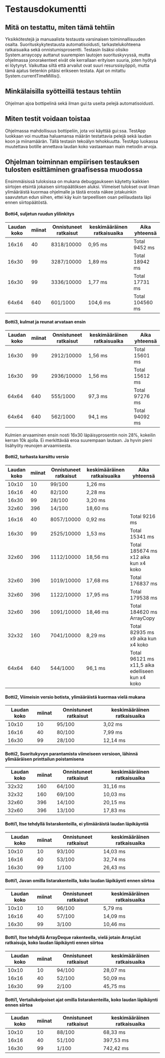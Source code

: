 # Testausdokumentti

## Mitä on testattu, miten tämä tehtiin
Yksikkötestejä ja manuaalista testausta varsinaisen toiminnallisuuden osalta. 
Suorituskykytestausta automatisoidusti, tarkastelukohteena ratkaisuaika sekä onnistumisprosentti.
Testasin lisäksi olisiko System.arraycopy auttanut suurempien lautojen suorituskyvyssä, mutta ohjelmassa jonorakenteet eivät ole kerrallaan erityisen suuria, joten hyötyä ei löytynyt.
Vaikuttaa siltä että arvailut ovat suuri resurssisyöppö, mutta tämä ajatus tietenkin pitäisi erikseen testata.
Ajat on mitattu System.currentTimeMillis().

## Minkälaisilla syötteillä testaus tehtiin
Ohjelman ajoa bottipelinä sekä ilman gui:ta useita pelejä automatisoidusti.

## Miten testit voidaan toistaa
Ohjelmassa mahdollisuus bottipeliin, jota voi käyttää gui:ssa.
TestApp luokkaan voi muuttaa haluamansa määrän testattavia pelejä sekä laudan koon ja miinamäärän. Tällä testasin tekoälyn tehokkuutta.
TestApp luokassa muutettava botille annettava laudan koko vastaamaan main metodin arvoja.

## Ohjelman toiminnan empiirisen testauksen tulosten esittäminen graafisessa muodossa
Ensimmäisissä tuloksissa on mukana debuggaukseen käytetty kaikkien siirtojen etsintä jokaisen siirtopäätöksen aluksi. 
Viimeiset tulokset ovat ilman ylimääräistä kuormaa ohjelmalle ja tästä erosta näkee jotakuinkin saavutetun edun siihen, 
ettei käy kuin tarpeellisen osan pelilaudasta läpi ennen siirtopäätöstä.

#### Botti4, suljetun ruudun ylilinkitys
Laudan koko | miinat | Onnistuneet ratkaisut | keskimääräinen ratkaisuaika | Aika yhteensä |
------------|--------|-----------------------|-----------------------------|---------------|
16x16 | 40 | 8318/10000 | 0,95 ms | Total 9452 ms |
16x30 | 99 | 3287/10000 | 1,89 ms | Total 18942 ms |
16x30 | 99 | 3336/10000 | 1,77 ms | Total 17731 ms |
64x64 | 640 | 601/1000 | 104,6 ms | Total 104560 ms |


#### Botti3, kulmat ja reunat arvataan ensin
Laudan koko | miinat | Onnistuneet ratkaisut | keskimääräinen ratkaisuaika | Aika yhteensä |
------------|--------|-----------------------|-----------------------------|---------------|
16x30 | 99 | 2912/10000 | 1,56 ms | Total 15601 ms |
16x30 | 99 | 2936/10000 | 1,56 ms | Total 15612 ms |
64x64 | 640 | 555/1000 | 97,3 ms | Total 97276 ms |
64x64 | 640 | 562/1000 | 94,1 ms | Total 94092 ms |

Kulmien arvaaminen ensin nosti 16x30 läpäisyprosentin noin 28%, kokeilin kerran 10k ajolla. Ei merkittävää eroa suurempaan lautaan.
Ja hyvin pieni lisähyöty reunojen arvaamisesta.

#### Botti2, turhasta karsittu versio
Laudan koko | miinat | Onnistuneet ratkaisut | keskimääräinen ratkaisuaika | Aika yhteensä |
------------|--------|-----------------------|-----------------------------|---------------|
10x10 | 10 | 99/100 | 1,26 ms | |
16x16 | 40 | 82/100 | 2,28 ms | |
16x30 | 99 | 28/100 | 3,2‬0 ms | |
32x60 | 396 | 14/100 | 18,6‬0 ms | |
16x16 | 40 | 8057/10000 | 0,92 ms | Total 9216 ms |
16x30 | 99 | 2525/10000 | 1,53 ms | Total 15341 ms |
32x60 | 396 | 1112/10000 | 18,56 ms | Total 185674 ms x12 aika kun x4 koko |
32x60 | 396 | 1019/10000 | 17,68 ms | Total 176837 ms |
32x60 | 396 | 1122/10000 | 17,95 ms | Total  179538 ms |
32x60 | 396 | 1091/10000 | 18,46 ms | Total 184620 ms ArrayCopy |
32x32 | 160 | 7041/10000 | 8,29 ms | Total  82935 ms x9 aika kun x4 koko|
64x64 | 640 | 544/1000 | 96,1 ms | Total  96121 ms x11,5 aika edelliseen kun x4 koko|




#### Botti2, Viimeisin versio botista, ylimääräistä kuormaa vielä mukana
Laudan koko | miinat | Onnistuneet ratkaisut | keskimääräinen ratkaisuaika |
------------|--------|-----------------------|-----------------------------|
10x10 | 10 | 95/100 | 3,02 ms |
16x16 | 40 | 80/100 | 7,99 ms |
16x30 | 99 | 28/100 | 12,14‬ ms |

#### Botti2, Suoritukyvyn parantamista viimeiseen versioon, lähinnä ylimääräisen printtailun poistamisena
Laudan koko | miinat | Onnistuneet ratkaisut | keskimääräinen ratkaisuaika |
------------|--------|-----------------------|-----------------------------|
32x32 | 160 | 64/100 | 31,16 ms |
32x32 | 160 | 69/100 | 10,03 ms |
32x60 | 396 | 14/100 | 20,15‬ ms |
32x60 | 396 | 13/100 | ‬17,83 ms |

#### Botti1, Itse tehdyllä listarakenteilla, ei ylimääräistä laudan läpikäyntiä
Laudan koko | miinat | Onnistuneet ratkaisut | keskimääräinen ratkaisuaika |
------------|--------|-----------------------|-----------------------------|
10x10 | 10 | 93/100 | 14,03 ms |
16x16 | 40 | 53/100 | 32,74 ms |
16x30| 99 | 1/100 | 26,43‬ ms |

#### Botti1, Javan omilla listarakenteilla, koko laudan läpikäynti ennen siirtoa
Laudan koko | miinat | Onnistuneet ratkaisut | keskimääräinen ratkaisuaika |
------------|--------|-----------------------|-----------------------------|
10x10 | 10 | 96/100 | 5,79 ms |
16x16 | 40 | 57/100 | 14,09 ms |
16x30| 99 | 3/100 | 10,46‬ ms |

#### Botti1, Itse tehdyllä ArrayDeque rakenteella, vielä jotain ArrayList ratkaisuja, koko laudan läpikäynti ennen siirtoa
Laudan koko | miinat | Onnistuneet ratkaisut | keskimääräinen ratkaisuaika |
------------|--------|-----------------------|-----------------------------|
10x10 | 10 | 94/100 | 28,07 ms |
16x16 | 40 | 52/100 | 50,09 ms |
16x30| 99 | 2/100 | 45,75‬ ms |

#### Botti1, Vertailukelpoiset ajat omilla listarakenteilla, koko laudan läpikäynti ennen siirtoa
Laudan koko | miinat | Onnistuneet ratkaisut | keskimääräinen ratkaisuaika |
------------|--------|-----------------------|-----------------------------|
10x10 | 10 | 88/100 | 68,33 ms |
16x16 | 40 | 51/100 | 397,53 ms |
16x30| 99 | 1/100 | 742,42‬ ms |


